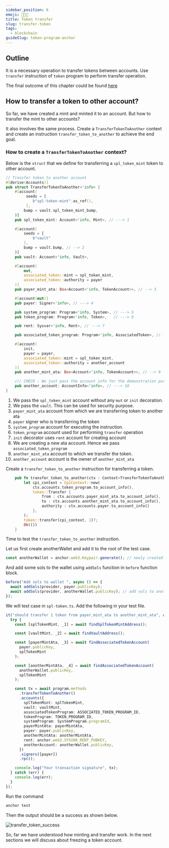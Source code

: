 ```yaml
---
sidebar_position: 6
emoji: 👩🏼‍🎨
title: Token transfer
slug: transfer-token
tags:
  - blockchain
guideSlug: token-program-anchor
---
```


## Outline

It is a necessary operation to transfer tokens between accounts. Use `transfer` instruction of `token` program to perform transfer operation.

The final outcome of this chapter could be found [here](https://github.com/metablockshq/spl-token-chapters/tree/main/Chapter%206%20-%20Transfer%20Tokens)

## How to transfer a token to other account?

So far, we have created a mint and minted it to an account. But how to transfer the mint to other accounts?

It also involves the same process. Create a `TransferTokenToAnother` context and create an instruction `transfer_token_to_another` to achieve the end goal.

### How to create a `TransferTokenToAnother` context?

Below is the `struct` that we define for transferring a `spl_token_mint` token to other account.

```rust showLineNumbers
// Transfer token to another account
#[derive(Accounts)]
pub struct TransferTokenToAnother<'info> {
    #[account(
         seeds = [
            b"spl-token-mint".as_ref(),
         ],
        bump = vault.spl_token_mint_bump,
    )]
    pub spl_token_mint: Account<'info, Mint>, // ---> 1

    #[account(
        seeds = [
            b"vault"
        ],
        bump = vault.bump, // --> 2
    )]
    pub vault: Account<'info, Vault>,

    #[account(
        mut,
        associated_token::mint = spl_token_mint,
        associated_token::authority = payer
    )]
    pub payer_mint_ata: Box<Account<'info, TokenAccount>>, // --> 3

    #[account(mut)]
    pub payer: Signer<'info>, // ---> 4

    pub system_program: Program<'info, System>, // ---> 5
    pub token_program: Program<'info, Token>,   // ---> 6

    pub rent: Sysvar<'info, Rent>, // ---> 7

    pub associated_token_program: Program<'info, AssociatedToken>, // ---> 8

    #[account(
        init,
        payer = payer,
        associated_token::mint = spl_token_mint,
        associated_token::authority = another_account
    )]
    pub another_mint_ata: Box<Account<'info, TokenAccount>>, // --> 9

    /// CHECK : We just pass the account info for the demonstration purpose. Ideally this is either signer or trusted account
    pub another_account: AccountInfo<'info>, // ---> 10
}
```

1. We pass the `spl_token_mint` account without any `mut` or `init` decoration.
2. We pass the `vault`. This can be used for security purpose.
3. `payer_mint_ata` account from which we are transferring token to another ata
4. `payer` signer who is transferring the token
5. `system_program` account for executing the instruction.
6. `token_program` account used for performing `transfer` operation
7. `init` decorator uses `rent` account for creating account
8. We are creating a new ata account. Hence we pass `associated_token_program`
9. `another_mint_ata` account to which we transfer the token.
10. `another_account` account is the owner of `another_mint_ata`

Create a `transfer_token_to_another` instruction for transferring a token.

```rust
    pub fn transfer_token_to_another(ctx : Context<TransferTokenToAnother>) -> Result<()> {
        let cpi_context = CpiContext::new(
            ctx.accounts.token_program.to_account_info(),
            token::Transfer {
                from : ctx.accounts.payer_mint_ata.to_account_info(),
                to : ctx.accounts.another_mint_ata.to_account_info(),
                authority : ctx.accounts.payer.to_account_info()
            },
        );
        token::transfer(cpi_context, 1)?;
        Ok(())
    }
```

Time to test the `transfer_token_to_another` instruction.

Let us first create anotherWallet and add it to the root of the test case.

```typescript
const anotherWallet = anchor.web3.Keypair.generate(); // newly created another wallet
```

And add some sols to the wallet using `addSols` function in `before` function block.

```typescript
before("Add sols to wallet ", async () => {
  await addSols(provider, payer.publicKey);
  await addSols(provider, anotherWallet.publicKey); // add sols to another wallet
});
```

We will test case in `spl-token.ts`. Add the following in your test file.

```typescript
it("should transfer 1 token from payer_mint_ata to another_mint_ata", async () => {
  try {
    const [splTokenMint, _1] = await findSplTokenMintAddress();

    const [vaultMint, _2] = await findVaultAddress();

    const [payerMintAta, _3] = await findAssociatedTokenAccount(
      payer.publicKey,
      splTokenMint
    );

    const [anotherMintAta, _4] = await findAssociatedTokenAccount(
      anotherWallet.publicKey,
      splTokenMint
    );

    const tx = await program.methods
      .transferTokenToAnother()
      .accounts({
        splTokenMint: splTokenMint,
        vault: vaultMint,
        associatedTokenProgram: ASSOCIATED_TOKEN_PROGRAM_ID,
        tokenProgram: TOKEN_PROGRAM_ID,
        systemProgram: SystemProgram.programId,
        payerMintAta: payerMintAta,
        payer: payer.publicKey,
        anotherMintAta: anotherMintAta,
        rent: anchor.web3.SYSVAR_RENT_PUBKEY,
        anotherAccount: anotherWallet.publicKey,
      })
      .signers([payer])
      .rpc();

    console.log("Your transaction signature", tx);
  } catch (err) {
    console.log(err);
  }
});
```

Run the command

```bash
anchor test
```

Then the output should be a success as shown below.

![](./assets/image_9.png "transfer_token_success")

So, far we have understood how minting and transfer work. In the next sections we will discuss about freezing a token account.
